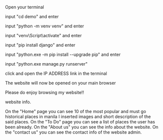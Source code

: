 




Open your terminal 

input "cd demo" and enter

input "python -m venv venv" and enter

input "venv\Script\activate" and enter

input "pip install django" and enter

input "python.exe -m pip install --upgrade pip" and enter

input "python.exe manage.py runserver"

click and open the IP ADDRESS link in the terminal

The website will now be opened on your main browser

Please do enjoy browsing my website!!



website info.

On the "Home" page you can see 10 of the most popular and must go historical places in manila I inserted images and short description of the said places.
On the "To Do" page you can see a list of places the user has been already.
On the "About us" you can see the info about the website.
On the "contact us" you can see the contact info of the website admin.
